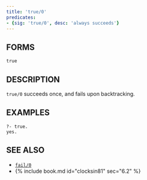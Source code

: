 ```yaml
---
title: 'true/0'
predicates:
- {sig: 'true/0', desc: 'always succeeds'}
---
```


## FORMS

`true`

## DESCRIPTION

`true/0` succeeds once, and fails upon backtracking.

## EXAMPLES

```
?- true.
yes.
```


## SEE ALSO

- [`fail/0`](fail0.html)
- {% include book.md id="clocksin81" sec="6.2" %}

